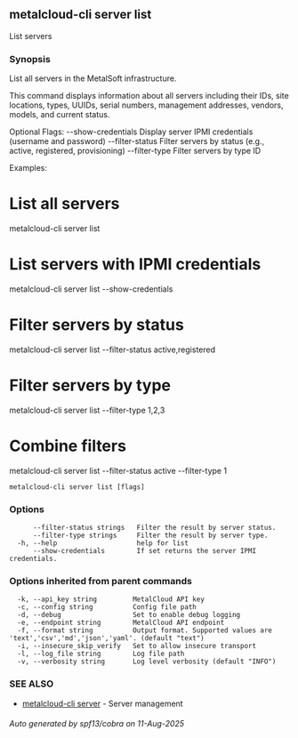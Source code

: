 ## metalcloud-cli server list

List servers

### Synopsis

List all servers in the MetalSoft infrastructure.

This command displays information about all servers including their IDs, site locations, 
types, UUIDs, serial numbers, management addresses, vendors, models, and current status.

Optional Flags:
  --show-credentials     Display server IPMI credentials (username and password)
  --filter-status        Filter servers by status (e.g., active, registered, provisioning)
  --filter-type          Filter servers by type ID

Examples:
  # List all servers
  metalcloud-cli server list

  # List servers with IPMI credentials
  metalcloud-cli server list --show-credentials

  # Filter servers by status
  metalcloud-cli server list --filter-status active,registered

  # Filter servers by type
  metalcloud-cli server list --filter-type 1,2,3

  # Combine filters
  metalcloud-cli server list --filter-status active --filter-type 1


```
metalcloud-cli server list [flags]
```

### Options

```
      --filter-status strings   Filter the result by server status.
      --filter-type strings     Filter the result by server type.
  -h, --help                    help for list
      --show-credentials        If set returns the server IPMI credentials.
```

### Options inherited from parent commands

```
  -k, --api_key string         MetalCloud API key
  -c, --config string          Config file path
  -d, --debug                  Set to enable debug logging
  -e, --endpoint string        MetalCloud API endpoint
  -f, --format string          Output format. Supported values are 'text','csv','md','json','yaml'. (default "text")
  -i, --insecure_skip_verify   Set to allow insecure transport
  -l, --log_file string        Log file path
  -v, --verbosity string       Log level verbosity (default "INFO")
```

### SEE ALSO

* [metalcloud-cli server](metalcloud-cli_server.md)	 - Server management

###### Auto generated by spf13/cobra on 11-Aug-2025
